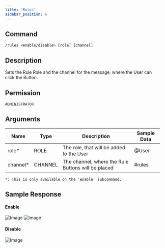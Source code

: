 ```yaml
---
title: 'Rules'
sidebar_position: 6
---
```


## Command
```
/rules <enable/disable> [role] [channel]
```

## Description
Sets the Rule Role and the channel for the message, where the User can click the Button.

## Permission
`ADMINISTRATOR`

## Arguments
| Name | Type | Description | Sample Data |
| ---- | ---- | ----------- | ----------- |
| role* | ROLE | The role, that will be added to the User | @User |
| channel* | CHANNEL | The channel, where the Rule Buttons will be placed | #rules |
`*: This is only available on the 'enable' subcommand.`

## Sample Response
#### Enable
![Image](https://cdn.utilbot.co/2021-05-28_9a3c0210-16cb-4104-8741-1537183e8305.png)
![Image](https://cdn.utilbot.co/2021-05-28_cc66ef0a-84ef-417c-9590-91564097eca7.png)

#### Disable
![Image](https://cdn.utilbot.co/2021-05-28_2b7b5e11-6d7b-40e4-84c4-7d039e80dee7.png)